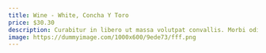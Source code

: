 ```yaml
---
title: Wine - White, Concha Y Toro
price: $30.30
description: Curabitur in libero ut massa volutpat convallis. Morbi odio odio, elementum eu, interdum eu, tincidunt in, leo. Maecenas pulvinar lobortis est.
image: https://dummyimage.com/1000x600/9ede73/fff.png
---
```


